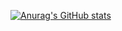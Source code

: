 [![Anurag's GitHub stats](https://github-readme-stats.vercel.app/api?username=nadacoder2021)](https://github.com/anuraghazra/github-readme-stats)
